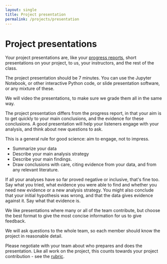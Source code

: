 ```yaml
---
layout: single
title: Project presentation
permalink: /projects/presentation
---
```


# Project presentations

Your project presentations are, like your [progress reports](project-progress), short presentations on your project, to us, your instructors, and the rest of the class.

The project presentation should be 7 minutes.  You can use the Jupyter Notebook, or
other interactive Python code, or slide presentation software, or any mixture
of these.

We will video the presentations, to make sure we grade them all in the same
way.

The project presentation differs from the progress report, in that your
aim is to get quickly to your main conclusions, and the evidence for these conclusions.  A good presentation will help your listeners engage with your analysis, and think about new questions to ask.

This is a general rule for good science: aim to engage, not to impress.

* Summarize your data
* Describe your main analysis strategy
* Describe your main findings.
* Draw conclusions with care, citing evidence from your data, and from any
  relevant literature.

If all your analyses have so far proved negative or inclusive, that's fine too.  Say what you tried, what evidence you were able to find and whether you need new evidence or a new analysis strategy.  You might also conclude that your initial hypothesis was wrong, and that the data gives evidence against it. Say what that evidence is.

We like presentations where many or all of the team contribute, but choose the best format to give the most concise information for us to give feedback.

We will ask questions to the whole team, so each member should know the project
in reasonable detail.

Please negotiate with your team about who prepares and does the
presentation.  Like all work on the project, this counts towards your project
contribution \- see the [rubric](project-rubric).
